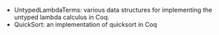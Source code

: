  * UntypedLambdaTerms: various data structures for implementing the untyped lambda calculus in Coq.
 * QuickSort: an implementation of quicksort in Coq

